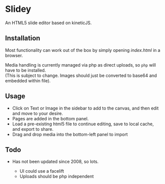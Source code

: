 
# Slidey

An HTML5 slide editor based on kineticJS.

## Installation

Most functionality can work out of the box by simply opening *index.html* in a browser. 

Media handling is currently managed via php as direct uploads, so `php` will have to be installed.  
(This is subject to change. Images should just be converted to base64 and embedded within file).

## Usage

 * Click on Text or Image in the sidebar to add to the canvas, and then edit and move to your desire.
 * Pages are added in the bottom panel.
 * Load a pre-existing html5 file to continue editing, save to local cache, and export to share.
 * Drag and drop media into the bottom-left panel to import
 
## Todo

 * Has not been updated since 2008, so lots.

   * UI could use a facelift
   * Uploads should be php independent
